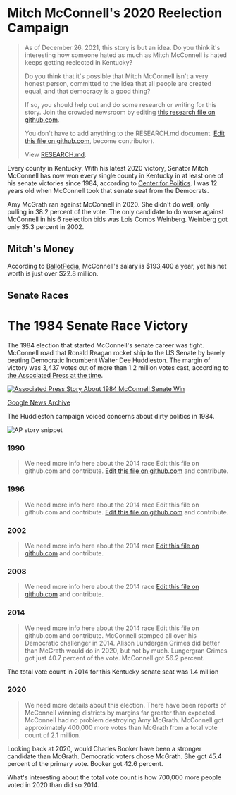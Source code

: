 # Mitch McConnell's 2020 Reelection Campaign
> As of December 26, 2021, this story is but an idea.
> Do you think it's interesting how someone hated as much 
> as Mitch McConnell is hated keeps getting reelected in Kentucky? 
> 
> Do you think that it's possible that Mitch McConnell isn't a very 
> honest person, committed to the idea that all people are created 
> equal, and that democracy is a good thing?
> 
> If so, you should help out and do some research or writing for this story. 
> Join the crowded newsroom by editing [this research file on github.com](https://github.com/scotuslog/crowdednews/edit/main/mitch-election-2020/RESEARCH.md).
> 
> You don't have to add anything to the RESEARCH.md document. [Edit this file on github.com](https://github.com/scotuslog/crowdednews/edit/main/mitch-election-2020/README.md), become contributor).
> 
> View [RESEARCH.md](RESEARCH.md).

Every county in Kentucky. With his latest 2020 victory, Senator Mitch McConnell has now won every single county in Kentucky in at least one of his senate victories since 1984, according to [Center for Politics](https://centerforpolitics.org/crystalball/articles/coalition-shifts-in-senate-races-sc-ky-il/). I was 12 years old when McConnell took that senate seat from the Democrats.

Amy McGrath ran against McConnell in 2020. She didn't do well, only pulling in 38.2 percent of the vote. The only candidate to do worse against McConnell in his 6 reelection bids was Lois Combs Weinberg. Weinberg got only 35.3 percent in 2002.

## Mitch's Money
According to [BallotPedia](https://ballotpedia.org/Mitch_McConnell), McConnell's salary is $193,400 a year, yet his net worth is just over $22.8 million.

## Senate Races

# The 1984 Senate Race Victory
The 1984 election that started McConnell's senate career was tight. McConnell road that Ronald Reagan rocket ship to the US Senate by barely beating Democratic Incumbent Walter Dee Huddleston. The margin of victory was 3,437 votes out of more than 1.2 million votes cast, according to [the Associated Press at the time](https://news.google.com/newspapers?id=XLRDAAAAIBAJ&pg=1340,2543281).

[![Associated Press Story About 1984 McConnell Senate Win](ap-mcconnell-1984-win-story.jpg)](https://news.google.com/newspapers?id=XLRDAAAAIBAJ&pg=1340,2543281)

[Google News Archive](https://news.google.com/newspapers?id=XLRDAAAAIBAJ&pg=1340,2543281)

The Huddleston campaign voiced concerns about dirty politics in 1984.

![AP story snippet](ap-mcconnell-1984-irregularities.jpg)

### 1990
> We need more info here about the 2014 race
> Edit this file on github.com and contribute.
> [Edit this file on github.com](https://github.com/scotuslog/crowdednews/edit/main/mitch-election-2020/README.md) and contribute.

### 1996
> We need more info here about the 2014 race
> Edit this file on github.com and contribute.
> [Edit this file on github.com](https://github.com/scotuslog/crowdednews/edit/main/mitch-election-2020/README.md) and contribute.

### 2002
> We need more info here about the 2014 race
> [Edit this file on github.com](https://github.com/scotuslog/crowdednews/edit/main/mitch-election-2020/README.md) and contribute.

### 2008
> We need more info here about the 2014 race
> [Edit this file on github.com](https://github.com/scotuslog/crowdednews/edit/main/mitch-election-2020/README.md) and contribute.

### 2014
> We need more info here about the 2014 race
> Edit this file on github.com and contribute.
McConnell stomped all over his Democratic challenger in 2014. Alison Lundergan Grimes did better than McGrath would do in 2020, but not by much. Lungergran Grimes got just 40.7 percent of the vote. McConnell got 56.2 percent.

The total vote count in 2014 for this Kentucky senate seat was 1.4 million

### 2020
> We need more details about this election. 
> There have been reports of McConnell winning districts by margins 
> far greater than expected.
McConnell had no problem destroying Amy McGrath. McConnell got approximately 400,000 more votes than McGrath from a total vote count of 2.1 million.

Looking back at 2020, would Charles Booker have been a stronger candidate than McGrath. Democratic voters chose McGrath. She got 45.4 percent of the primary vote. Booker got 42.6 percent.

What's interesting about the total vote count is how 700,000 more people voted in 2020 than did so 2014.